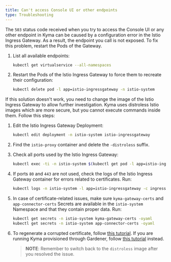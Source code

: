 ```yaml
---
title: Can't access Console UI or other endpoints
type: Troubleshooting
---
```


The `503` status code received when you try to access the Console UI or any other endpoint in Kyma can be caused by a configuration error in the Istio Ingress Gateway. As a result, the endpoint you call is not exposed.
To fix this problem, restart the Pods of the Gateway.

1. List all available endpoints:

    ```bash
    kubectl get virtualservice --all-namespaces
    ```

2. Restart the Pods of the Istio Ingress Gateway to force them to recreate their configuration:

     ```bash
     kubectl delete pod -l app=istio-ingressgateway -n istio-system
     ```

If this solution doesn't work, you need to change the image of the Istio Ingress Gateway to allow further investigation. Kyma uses distroless Istio images which are more secure, but you cannot execute commands inside them. Follow this steps:

1. Edit the Istio Ingress Gateway Deployment:

    ```bash
    kubectl edit deployment -n istio-system istio-ingressgateway
    ```

2. Find the `istio-proxy` container and delete the `-distroless` suffix.

3. Check all ports used by the Istio Ingress Gateway:

    ```bash
    kubectl exec -ti -n istio-system $(kubectl get pod -l app=istio-ingressgateway -n istio-system -o name) -c istio-proxy -- netstat -lptnu
    ```

4. If ports `80` and `443` are not used, check the logs of the Istio Ingress Gateway container for errors related to certificates. Run:

    ```bash
    kubectl logs -n istio-system -l app=istio-ingressgateway -c ingress-sds
    ```

5. In case of certificate-related issues, make sure `kyma-gateway-certs` and `app-connector-certs` Secrets are available in the `istio-system` Namespace and that they contain proper data. Run:

    ```bash
    kubectl get secrets -n istio-system kyma-gateway-certs -oyaml
    kubectl get secrets -n istio-system app-connector-certs -oyaml
    ```

6. To regenerate a corrupted certificate, follow [this tutorial](/components/security/#tutorials-update-tls-certificate). If you are running Kyma provisioned through Gardener, follow [this tutorial](/components/security/#troubleshooting-issues-with-certificates-on-gardener) instead.

   >**NOTE**: Remember to switch back to the `distroless` image after you resolved the issue.

